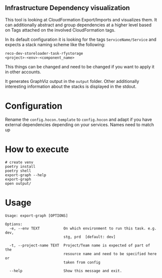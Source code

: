 ## Infrastructure Dependency visualization

This tool is looking at CloudFormation Export/Imports and visualizes them. It can additionally abstract and group dependencies at a higher level based on Tags attached on the involved CloudFormation tags.

In its default configuration it is looking for the tags `ServiceName/Service` and expects a stack naming scheme like the following:

```
reco-dev-storeloader-task-rfystorage
<project>-<env>-<component_name>
```

This things can be changed and need to be changed if you want to apply it in other accounts.

It generates GraphViz output in the `output` folder. Other additionally interesting information about the stacks is displayed in the stdout.


# Configuration

Rename the `config.hocon.template` to `config.hocon` and adapt if you have external dependencies depending on your services. Names need to match up

# How to execute

```
# create venv
poetry install
poetry shell
export-graph --help
export-graph
open output/
```

# Usage

```
Usage: export-graph [OPTIONS]

Options:
  -e, --env TEXT           On which environment to run this task. e.g. dev,
                           stg, prd  [default: dev]

  -t, --project-name TEXT  Project/Team name is expected of part of the
                           resource name and need to be specified here or
                           taken from config

  --help                   Show this message and exit.
```

